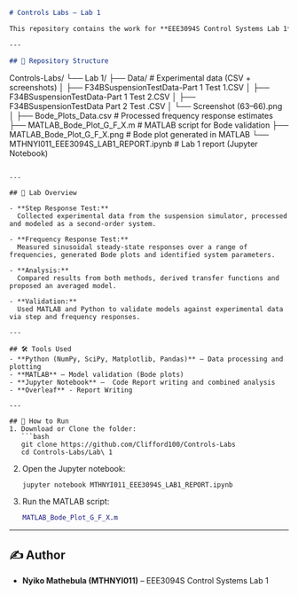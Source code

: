 




```markdown
# Controls Labs – Lab 1

This repository contains the work for **EEE3094S Control Systems Lab 1**, focused on system identification and validation using **step response** and **frequency response** tests.

---

## 📂 Repository Structure

```

Controls-Labs/
└── Lab 1/
├── Data/                           # Experimental data (CSV + screenshots)
│   ├── F34BSuspensionTestData-Part 1 Test 1.CSV
│   ├── F34BSuspensionTestData-Part 1 Test 2.CSV
│   ├── F34BSuspensionTestData Part 2 Test <freq>.CSV
│   └── Screenshot (63–66).png
│
├── Bode\_Plots\_Data.csv             # Processed frequency response estimates
├── MATLAB\_Bode\_Plot\_G\_F\_X.m        # MATLAB script for Bode validation
├── MATLAB\_Bode\_Plot\_G\_F\_X.png      # Bode plot generated in MATLAB
└── MTHNYI011\_EEE3094S\_LAB1\_REPORT.ipynb   # Lab 1 report (Jupyter Notebook)

````

---

## 🔬 Lab Overview

- **Step Response Test:**  
  Collected experimental data from the suspension simulator, processed and modeled as a second-order system.

- **Frequency Response Test:**  
  Measured sinusoidal steady-state responses over a range of frequencies, generated Bode plots and identified system parameters.

- **Analysis:**  
  Compared results from both methods, derived transfer functions and proposed an averaged model.

- **Validation:**  
  Used MATLAB and Python to validate models against experimental data via step and frequency responses.

---

## 🛠️ Tools Used
- **Python (NumPy, SciPy, Matplotlib, Pandas)** – Data processing and plotting  
- **MATLAB** – Model validation (Bode plots)  
- **Jupyter Notebook** –  Code Report writing and combined analysis  
- **Overleaf** - Report Writing

---

## 🚀 How to Run
1. Download or Clone the folder:
   ```bash
   git clone https://github.com/Clifford100/Controls-Labs
   cd Controls-Labs/Lab\ 1
````

2. Open the Jupyter notebook:

   ```bash
   jupyter notebook MTHNYI011_EEE3094S_LAB1_REPORT.ipynb
   ```
3. Run the MATLAB script:

   ```matlab
   MATLAB_Bode_Plot_G_F_X.m
   ```

---

## ✍️ Author

* **Nyiko Mathebula (MTHNYI011)** – EEE3094S Control Systems Lab 1

````


